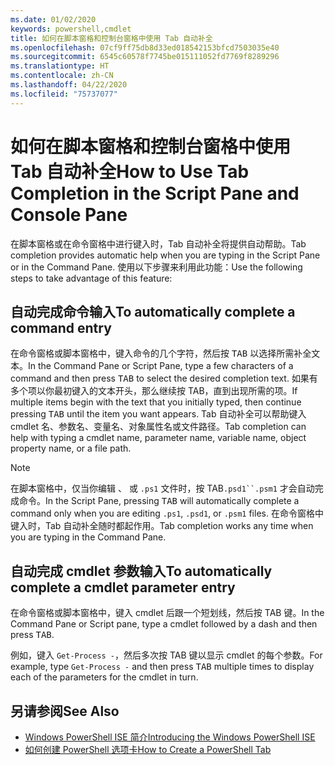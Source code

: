 ```yaml
---
ms.date: 01/02/2020
keywords: powershell,cmdlet
title: 如何在脚本窗格和控制台窗格中使用 Tab 自动补全
ms.openlocfilehash: 07cf9ff75db8d33ed018542153bfcd7503035e40
ms.sourcegitcommit: 6545c60578f7745be015111052fd7769f8289296
ms.translationtype: HT
ms.contentlocale: zh-CN
ms.lasthandoff: 04/22/2020
ms.locfileid: "75737077"
---
```

# <a name="how-to-use-tab-completion-in-the-script-pane-and-console-pane"></a><span data-ttu-id="e3322-103">如何在脚本窗格和控制台窗格中使用 Tab 自动补全</span><span class="sxs-lookup"><span data-stu-id="e3322-103">How to Use Tab Completion in the Script Pane and Console Pane</span></span>

<span data-ttu-id="e3322-104">在脚本窗格或在命令窗格中进行键入时，Tab 自动补全将提供自动帮助。</span><span class="sxs-lookup"><span data-stu-id="e3322-104">Tab completion provides automatic help when you are typing in the Script Pane or in the Command Pane.</span></span> <span data-ttu-id="e3322-105">使用以下步骤来利用此功能：</span><span class="sxs-lookup"><span data-stu-id="e3322-105">Use the following steps to take advantage of this feature:</span></span>

## <a name="to-automatically-complete-a-command-entry"></a><span data-ttu-id="e3322-106">自动完成命令输入</span><span class="sxs-lookup"><span data-stu-id="e3322-106">To automatically complete a command entry</span></span>

<span data-ttu-id="e3322-107">在命令窗格或脚本窗格中，键入命令的几个字符，然后按 <kbd>TAB</kbd> 以选择所需补全文本。</span><span class="sxs-lookup"><span data-stu-id="e3322-107">In the Command Pane or Script Pane, type a few characters of a command and then press <kbd>TAB</kbd> to select the desired completion text.</span></span> <span data-ttu-id="e3322-108">如果有多个项以你最初键入的文本开头，那么继续按 TAB<kbd></kbd>，直到出现所需的项。</span><span class="sxs-lookup"><span data-stu-id="e3322-108">If multiple items begin with the text that you initially typed, then continue pressing <kbd>TAB</kbd> until the item you want appears.</span></span> <span data-ttu-id="e3322-109">Tab 自动补全可以帮助键入 cmdlet 名、参数名、变量名、对象属性名或文件路径。</span><span class="sxs-lookup"><span data-stu-id="e3322-109">Tab completion can help with typing a cmdlet name, parameter name, variable name, object property name, or a file path.</span></span>

> [!NOTE]
> <span data-ttu-id="e3322-110">在脚本窗格中，仅当你编辑 <kbd>、</kbd> 或 `.ps1` 文件时，按 TAB`.psd1``.psm1` 才会自动完成命令。</span><span class="sxs-lookup"><span data-stu-id="e3322-110">In the Script Pane, pressing <kbd>TAB</kbd> will automatically complete a command only when you are editing `.ps1`, `.psd1`, or `.psm1` files.</span></span> <span data-ttu-id="e3322-111">在命令窗格中键入时，Tab 自动补全随时都起作用。</span><span class="sxs-lookup"><span data-stu-id="e3322-111">Tab completion works any time when you are typing in the Command Pane.</span></span>

## <a name="to-automatically-complete-a-cmdlet-parameter-entry"></a><span data-ttu-id="e3322-112">自动完成 cmdlet 参数输入</span><span class="sxs-lookup"><span data-stu-id="e3322-112">To automatically complete a cmdlet parameter entry</span></span>

<span data-ttu-id="e3322-113">在命令窗格或脚本窗格中，键入 cmdlet 后跟一个短划线，然后按 TAB <kbd></kbd>键。</span><span class="sxs-lookup"><span data-stu-id="e3322-113">In the Command Pane or Script pane, type a cmdlet followed by a dash and then press <kbd>TAB</kbd>.</span></span>

<span data-ttu-id="e3322-114">例如，键入 `Get-Process -`，然后多次按 TAB <kbd></kbd>键以显示 cmdlet 的每个参数。</span><span class="sxs-lookup"><span data-stu-id="e3322-114">For example, type `Get-Process -` and then press <kbd>TAB</kbd> multiple times to display each of the parameters for the cmdlet in turn.</span></span>

## <a name="see-also"></a><span data-ttu-id="e3322-115">另请参阅</span><span class="sxs-lookup"><span data-stu-id="e3322-115">See Also</span></span>

- [<span data-ttu-id="e3322-116">Windows PowerShell ISE 简介</span><span class="sxs-lookup"><span data-stu-id="e3322-116">Introducing the Windows PowerShell ISE</span></span>](Introducing-the-Windows-PowerShell-ISE.md)
- [<span data-ttu-id="e3322-117">如何创建 PowerShell 选项卡</span><span class="sxs-lookup"><span data-stu-id="e3322-117">How to Create a PowerShell Tab</span></span>](How-to-Create-a-PowerShell-Tab-in-Windows-PowerShell-ISE.md)
